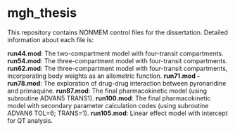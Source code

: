 # mgh_thesis

This repository contains NONMEM control files for the dissertation. Detailed information about each file is:

**run44.mod**: The two-compartment model with four-transit compartments.
**run54.mod**: The three-compartment model with four-transit compartments.
**run62.mod**: The three-compartment model with four-transit compartments, incorporating body weights as an allometric function.
**run71.mod - run78.mod**: The exploration of drug-drug interaction between pyronaridine and primaquine.
**run87.mod**: The final pharmacokinetic model (using subroutine ADVAN5 TRANS1). 
**run100.mod**: The final pharmacokinetic model with secondary parameter calculation codes (using subroutine ADVAN6 TOL=6; TRANS=1).
**run105.mod**: Linear effect model with intercept for QT analysis.
